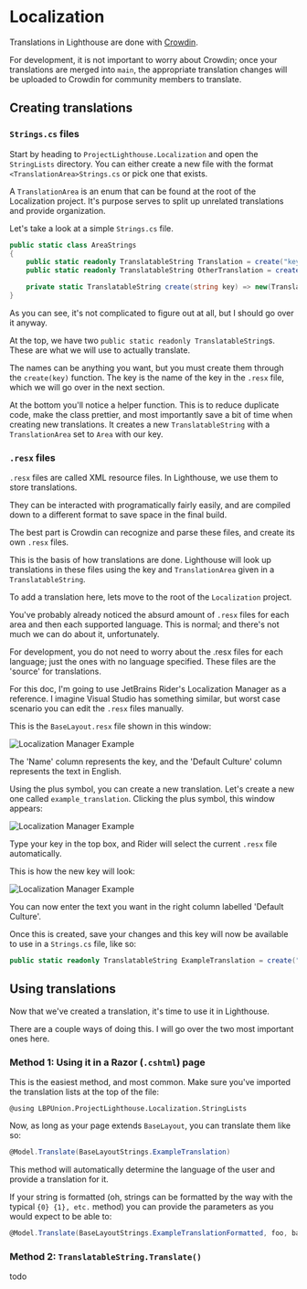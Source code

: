 # Localization

Translations in Lighthouse are done with [Crowdin](https://crowdin.com/project/lbp-union-project-lighthouse).

For development, it is not important to worry about Crowdin; once your translations are merged into `main`,
the appropriate translation changes will be uploaded to Crowdin for community members to translate.

## Creating translations

### `Strings.cs` files

Start by heading to `ProjectLighthouse.Localization` and open the `StringLists` directory.
You can either create a new file with the format `<TranslationArea>Strings.cs` or pick one that exists.

A `TranslationArea` is an enum that can be found at the root of the Localization project.
It's purpose serves to split up unrelated translations and provide organization.

Let's take a look at a simple `Strings.cs` file.

```csharp
public static class AreaStrings
{
    public static readonly TranslatableString Translation = create("key");
    public static readonly TranslatableString OtherTranslation = create("other_translation");

    private static TranslatableString create(string key) => new(TranslationAreas.Area, key);
}
```

As you can see, it's not complicated to figure out at all, but I should go over it anyway.

At the top, we have two `public static readonly TranslatableString`s. These are what we will use to actually translate.

The names can be anything you want, but you must create them through the `create(key)` function.
The key is the name of the key in the `.resx` file, which we will go over in the next section.

At the bottom you'll notice a helper function.
This is to reduce duplicate code, make the class prettier, and most importantly save a bit of time when creating new
translations.
It creates a new `TranslatableString` with a `TranslationArea` set to `Area` with our key.

### `.resx` files

`.resx` files are called XML resource files. In Lighthouse, we use them to store translations.

They can be interacted with programatically fairly easily, and are compiled down to a different format to save space in the final build.

The best part is Crowdin can recognize and parse these files, and create its own `.resx` files.

This is the basis of how translations are done. 
Lighthouse will look up translations in these files using the key and `TranslationArea` given in a `TranslatableString`.

To add a translation here, lets move to the root of the `Localization` project.

You've probably already noticed the absurd amount of `.resx` files for each area and then each supported language.
This is normal; and there's not much we can do about it, unfortunately.

For development, you do not need to worry about the .resx files for each language; just the ones with no language specified.
These files are the 'source' for translations.

For this doc, I'm going to use JetBrains Rider's Localization Manager as a reference.
I imagine Visual Studio has something similar, but worst case scenario you can edit the `.resx` files manually.

This is the `BaseLayout.resx` file shown in this window:

![Localization Manager Example](Images/Localization-manager-example.png)

The 'Name' column represents the key, and the 'Default Culture' column represents the text in English.

Using the plus symbol, you can create a new translation. Let's create a new one called `example_translation`. 
Clicking the plus symbol, this window appears:

![Localization Manager Example](Images/Localization-manager-new.png)

Type your key in the top box, and Rider will select the current `.resx` file automatically.

This is how the new key will look:

![Localization Manager Example](Images/Localization-manager-created.png)

You can now enter the text you want in the right column labelled 'Default Culture'.

Once this is created, save your changes and this key will now be available to use in a `Strings.cs` file, like so:

```csharp
public static readonly TranslatableString ExampleTranslation = create("example_translation");
```

## Using translations

Now that we've created a translation, it's time to use it in Lighthouse. 

There are a couple ways of doing this. I will go over the two most important ones here.

### Method 1: Using it in a Razor (`.cshtml`) page

This is the easiest method, and most common. Make sure you've imported the translation lists at the top of the file:

```cshtml
@using LBPUnion.ProjectLighthouse.Localization.StringLists
```

Now, as long as your page extends `BaseLayout`, you can translate them like so:

```csharp
@Model.Translate(BaseLayoutStrings.ExampleTranslation)
```

This method will automatically determine the language of the user and provide a translation for it.

If your string is formatted (oh, strings can be formatted by the way with the typical `{0} {1}, etc.` method)
you can provide the parameters as you would expect to be able to:

```csharp
@Model.Translate(BaseLayoutStrings.ExampleTranslationFormatted, foo, bar, 123)
```

### Method 2: `TranslatableString.Translate()`

todo